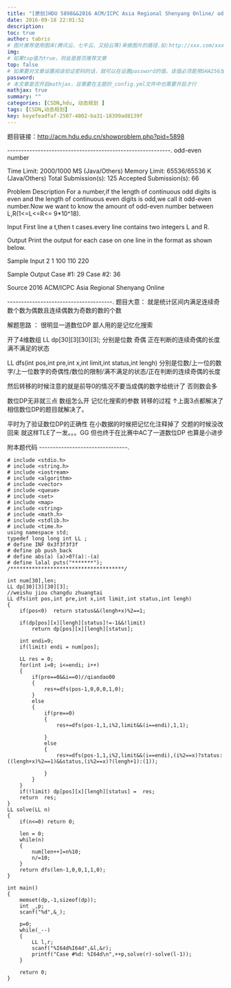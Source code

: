```yaml
---
title: "[原创]HDU 5898&&2016 ACM/ICPC Asia Regional Shenyang Online/ odd-even number  [数位DP]【动态规划】"
date: 2016-09-18 22:01:52
description:
toc: true
author: tabris
# 图片推荐使用图床(腾讯云、七牛云、又拍云等)来做图片的路径.如:http://xxx.com/xxx.jpg
img:
# 如果top值为true，则会是首页推荐文章
top: false
# 如果要对文章设置阅读验证密码的话，就可以在设置password的值，该值必须是用SHA256加密后的密码，防止被他人识破
password:
# 本文章是否开启mathjax，且需要在主题的_config.yml文件中也需要开启才行
mathjax: true
summary: ""
categories: [CSDN,hdu, 动态规划 ]
tags: [CSDN,动态规划]
key: keyefeadfaf-2507-4802-ba31-18399ad8139f
---
```


题目链接：http://acm.hdu.edu.cn/showproblem.php?pid=5898

-----------------------------------------------------------.
odd-even number

Time Limit: 2000/1000 MS (Java/Others)    Memory Limit: 65536/65536 K (Java/Others)
Total Submission(s): 125    Accepted Submission(s): 66


Problem Description
For a number,if the length of continuous odd digits is even and the length of continuous even digits is odd,we call it odd-even number.Now we want to know the amount of odd-even number between L,R(1<=L<=R<= 9*10^18).


Input
First line a t,then t cases.every line contains two integers L and R.


Output
Print the output for each case on one line in the format as shown below.


Sample Input
2
1 100
110 220


Sample Output
Case #1: 29
Case #2: 36


Source
2016 ACM/ICPC Asia Regional Shenyang Online

--------------------------------------.
题目大意：
就是统计区间内满足连续奇数个数为偶数且连续偶数为奇数的数的个数

解题思路 ：
很明显一道数位DP
鄙人用的是记忆化搜索

开了4维数组
LL dp[30][3][30][3];
分别是位数 奇偶 正在判断的连续奇偶的长度 满不满足的状态

LL dfs(int pos,int pre,int x,int limit,int status,int lengh)
分别是位数/上一位的数字/上一位数字的奇偶性/数位的限制/满不满足的状态/正在判断的连续奇偶的长度

然后转移的时候注意的就是前导0的情况不要当成偶的数字给统计了 否则数会多

数位DP无非就三点
数组怎么开
记忆化搜索的参数
转移的过程
↑上面3点都解决了 相信数位DP的题目就解决了。

平时为了验证数位DP的正确性 在小数据的时候把记忆化注释掉了  交题的时候没改回来 就这样TLE了一发。。。GG
但也终于在比赛中AC了一道数位DP  也算是小进步

附本题代码
--------------------------------.
```
# include <stdio.h>
# include <string.h>
# include <iostream>
# include <algorithm>
# include <vector>
# include <queue>
# include <set>
# include <map>
# include <string>
# include <math.h>
# include <stdlib.h>
# include <time.h>
using namespace std;
typedef long long int LL ;
# define INF 0x3f3f3f3f
# define pb push_back
# define abs(a) (a)>0?(a):-(a)
# define lalal puts("*******");
/*************************************/

int num[30],len;
LL dp[30][3][30][3];
//weishu jiou changdu zhuangtai
LL dfs(int pos,int pre,int x,int limit,int status,int lengh)
{
    if(pos<0)  return status&&(lengh+x)%2==1;

    if(dp[pos][x][lengh][status]!=-1&&!limit)
        return dp[pos][x][lengh][status];

    int endi=9;
    if(limit) endi = num[pos];

    LL res = 0;
    for(int i=0; i<=endi; i++)
    {
        if(pre==0&&i==0)//qiandao00
        {
            res+=dfs(pos-1,0,0,0,1,0);
        }
        else
        {
            if(pre==0)
            {
                res+=dfs(pos-1,1,i%2,limit&&(i==endi),1,1);

            }
            else
            {
                res+=dfs(pos-1,1,i%2,limit&&(i==endi),(i%2==x)?status:((lengh+x)%2==1)&&status,(i%2==x)?(lengh+1):(1));

            }
        }
    }
    if(!limit) dp[pos][x][lengh][status] =  res;
    return  res;
}
LL solve(LL n)
{
    if(n<=0) return 0;

    len = 0;
    while(n)
    {
        num[len++]=n%10;
        n/=10;
    }
    return dfs(len-1,0,0,1,1,0);
}

int main()
{
    memset(dp,-1,sizeof(dp));
    int _,p;
    scanf("%d",&_);

    p=0;
    while(_--)
    {
        LL l,r;
        scanf("%I64d%I64d",&l,&r);
        printf("Case #%d: %I64d\n",++p,solve(r)-solve(l-1));
    }

    return 0;
}

```